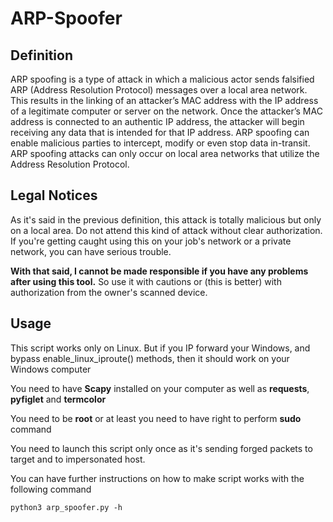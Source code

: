 # ARP-Spoofer

## Definition
ARP spoofing is a type of attack in which a malicious actor sends falsified ARP (Address Resolution Protocol) messages over a local area network. This results in the linking of an attacker’s MAC address with the IP address of a legitimate computer or server on the network. Once the attacker’s MAC address is connected to an authentic IP address, the attacker will begin receiving any data that is intended for that IP address. ARP spoofing can enable malicious parties to intercept, modify or even stop data in-transit. ARP spoofing attacks can only occur on local area networks that utilize the Address Resolution Protocol.

## Legal Notices
As it's said in the previous definition, this attack is totally malicious but only on a local area. Do not attend this kind of attack without clear authorization. If you're getting caught using this on your job's network or a private network, you can have serious trouble. 

**With that said, I cannot be made responsible if you have any problems after using this tool.** So use it with cautions or (this is better) with authorization from the owner's scanned device.

## Usage
This script works only on Linux. But if you IP forward your Windows, and bypass enable_linux_iproute() methods, then it should work on your Windows computer

You need to have **Scapy** installed on your computer as well as **requests**, **pyfiglet** and **termcolor**

You need to be **root** or at least you need to have right to perform **sudo** command

You need to launch this script only once as it's sending forged packets to target and to impersonated host.

You can have further instructions on how to make script works with the following command
```command
python3 arp_spoofer.py -h
```

